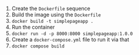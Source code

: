 1. Create the `Dockerfile` sequence
2. Build the image using the `Dockerfile`
3. `docker build -t simplepageapp .`
4. Run the container
5. `docker run -d -p 8000:8000 simplepageapp:1.0.0`
6. Create a `docker-compose.yml` file to run it via that
7. `docker compose build`